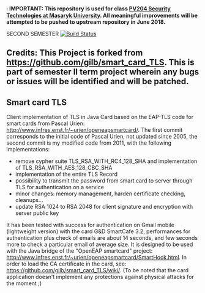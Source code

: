 :information_source: **IMPORTANT: This repository is used for class [PV204 Security Technologies at Masaryk University](https://is.muni.cz/auth/predmety/predmet?lang=en;setlang=en;pvysl=3141746). All meaningful improvements will be attempted to be pushed to upstream repository in June 2018.**

SECOND SEMESTER [![Build Status](https://travis-ci.org/JavaCardSpot-dev/smart_card_TLS.svg?branch=master)](https://travis-ci.org/JavaCardSpot-dev/smart_card_TLS)

Credits: This Project is forked from https://github.com/gilb/smart_card_TLS. This is part of semester II term project wherein any bugs or issues will be identified and will be patched. 
--------------
Smart card TLS   
--------------
Client implementation of TLS in Java Card based on the EAP-TLS code for smart cards from Pascal Urien: http://www.infres.enst.fr/~urien/openeapsmartcard/.
The first commit corresponds to the initial code of Pascal Urien, not updated since 2005, the second commit is my modified code from 2011, with the following implementations:

- remove cypher suite TLS_RSA_WITH_RC4_128_SHA and implementation of TLS_RSA_WITH_AES_128_CBC_SHA
- implementation of the entire TLS Record
- possibility to transmit the password from smart card to server through TLS for authentication on a service
- minor changes: memory management, harden certificate checking, cleanups...
- update RSA 1024 to RSA 2048 for client signature and encryption with server public key

It has been tested with success for authentication on Gmail mobile (lightweight version) with the card G&D SmartCafe 3.2, performances for authentication plus check of emails are about 14 seconds, and few seconds more to check a particular email of average size.
It is designed to be used with the Java bridge of the "OpenEAP smartcard" project: http://www.infres.enst.fr/~urien/openeapsmartcard/SmartHook.html.
In order to load the CA certificate in the card, see: https://github.com/gilb/smart_card_TLS/wiki/.
(To be noted that the card application doesn't implement any protections against physical attacks for the moment ;)
